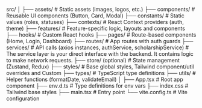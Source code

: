 src/
│
├── assets/                          # Static assets (images, logos, etc.)
├── components/                      # Reusable UI components (Button, Card, Modal)
├── constants/                       # Static values (roles, statuses)
├── contexts/                        # React Context providers (auth, theme)
├── features/                        # Feature-specific logic, layouts and components
├── hooks/                           # Custom React hooks
├── pages/                           # Route-based components (Home, Login, Dashboard)
├── routes/                          # App routes with auth guards
├── services/                        # API calls (axios instances, authService, scholarshipService)
                                     # The service layer is your direct interface with the backend. It contains logic to make network requests.
├── store/ (optional)                # State management (Zustand, Redux)
├── styles/                          # Base global styles, Tailwind component/util overrides and Custom 
├── types/                           # TypeScript type definitions
├── utils/                           # Helper functions (formatDate, validateEmail)
│
├── App.tsx                          # Root app component
├── env.d.ts                         # Type definitions for env vars
├── index.css                        # Tailwind base styles
├── main.tsx                         # Entry point
└── vite.config.ts                   # Vite configuration

